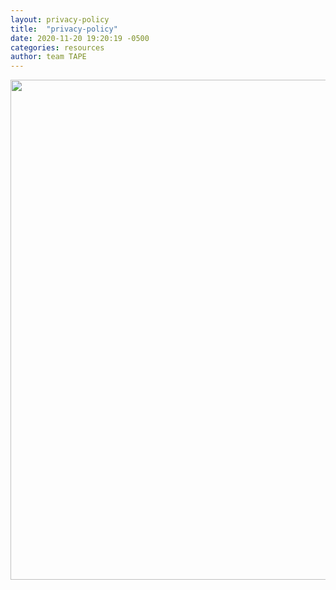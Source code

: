 ```yaml
---
layout: privacy-policy
title:  "privacy-policy"
date: 2020-11-20 19:20:19 -0500
categories: resources
author: team TAPE
---
```


<img src="{{ site.url }}\media\post_content\open.PNG" width="800" />
